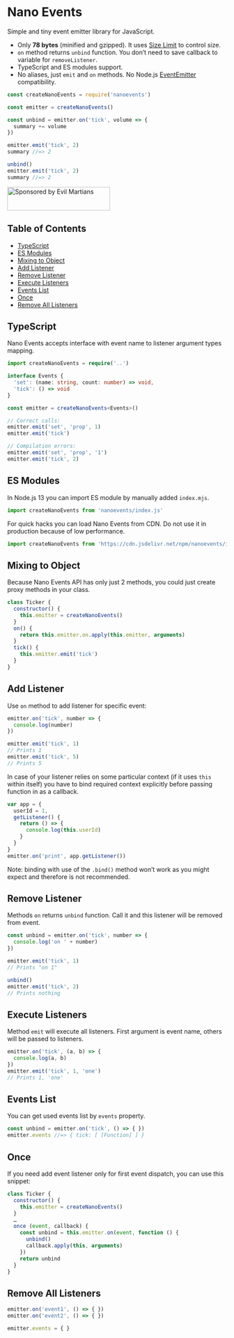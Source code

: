 # Nano Events

Simple and tiny event emitter library for JavaScript.

* Only **78 bytes** (minified and gzipped).
  It uses [Size Limit] to control size.
* `on` method returns `unbind` function. You don’t need to save
  callback to variable for `removeListener`.
* TypeScript and ES modules support.
* No aliases, just `emit` and `on` methods.
  No Node.js [EventEmitter] compatibility.

```js
const createNanoEvents = require('nanoevents')

const emitter = createNanoEvents()

const unbind = emitter.on('tick', volume => {
  summary += volume
})

emitter.emit('tick', 2)
summary //=> 2

unbind()
emitter.emit('tick', 2)
summary //=> 2
```

[EventEmitter]: https://nodejs.org/api/events.html
[Size Limit]:   https://github.com/ai/size-limit

<a href="https://evilmartians.com/?utm_source=nanoevents">
  <img src="https://evilmartians.com/badges/sponsored-by-evil-martians.svg"
       alt="Sponsored by Evil Martians" width="236" height="54">
</a>


## Table of Contents

* [TypeScript](#typescript)
* [ES Modules](#es-modules)
* [Mixing to Object](#mixing-to-object)
* [Add Listener](#add-listener)
* [Remove Listener](#remove-listener)
* [Execute Listeners](#execute-listeners)
* [Events List](#events-list)
* [Once](#once)
* [Remove All Listeners](#remove-all-listeners)


## TypeScript

Nano Events accepts interface with event name
to listener argument types mapping.

```ts
import createNanoEvents = require('..')

interface Events {
  'set': (name: string, count: number) => void,
  'tick': () => void
}

const emitter = createNanoEvents<Events>()

// Correct calls:
emitter.emit('set', 'prop', 1)
emitter.emit('tick')

// Compilation errors:
emitter.emit('set', 'prop', '1')
emitter.emit('tick', 2)
```


## ES Modules

In Node.js 13 you can import ES module by manually added `index.mjs`.

```js
import createNanoEvents from 'nanoevents/index.js'
```

For quick hacks you can load Nano Events from CDN. Do not use it in production
because of low performance.

```js
import createNanoEvents from 'https://cdn.jsdelivr.net/npm/nanoevents/index.js'
```


## Mixing to Object

Because Nano Events API has only just 2 methods,
you could just create proxy methods in your class.

```js
class Ticker {
  constructor() {
    this.emitter = createNanoEvents()
  }
  on() {
    return this.emitter.on.apply(this.emitter, arguments)
  }
  tick() {
    this.emitter.emit('tick')
  }
}
```


## Add Listener

Use `on` method to add listener for specific event:

```js
emitter.on('tick', number => {
  console.log(number)
})

emitter.emit('tick', 1)
// Prints 1
emitter.emit('tick', 5)
// Prints 5
```

In case of your listener relies on some particular context
(if it uses `this` within itself) you have to bind required
context explicitly before passing function in as a callback.

```js
var app = {
  userId = 1,
  getListener() {
    return () => {
      console.log(this.userId)
    }
  }
}
emitter.on('print', app.getListener())
```

Note: binding with use of the `.bind()` method won’t work as you might expect
and therefore is not recommended.


## Remove Listener

Methods `on` returns `unbind` function. Call it and this listener
will be removed from event.

```js
const unbind = emitter.on('tick', number => {
  console.log('on ' + number)
})

emitter.emit('tick', 1)
// Prints "on 1"

unbind()
emitter.emit('tick', 2)
// Prints nothing
```


## Execute Listeners

Method `emit` will execute all listeners. First argument is event name, others
will be passed to listeners.

```js
emitter.on('tick', (a, b) => {
  console.log(a, b)
})
emitter.emit('tick', 1, 'one')
// Prints 1, 'one'
```


## Events List

You can get used events list by `events` property.

```js
const unbind = emitter.on('tick', () => { })
emitter.events //=> { tick: [ [Function] ] }
```


## Once

If you need add event listener only for first event dispatch,
you can use this snippet:

```js
class Ticker {
  constructor() {
    this.emitter = createNanoEvents()
  }
  …
  once (event, callback) {
    const unbind = this.emitter.on(event, function () {
      unbind()
      callback.apply(this, arguments)
    })
    return unbind
  }
}
```


## Remove All Listeners

```js
emitter.on('event1', () => { })
emitter.on('event2', () => { })

emitter.events = { }
```
